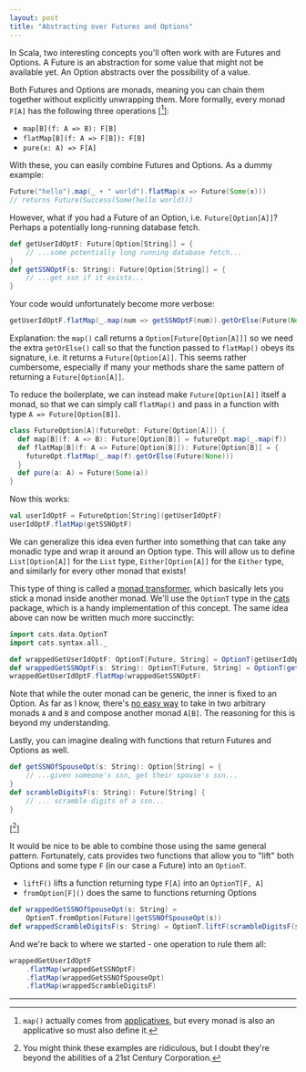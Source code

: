 ```yaml
---
layout: post
title: "Abstracting over Futures and Options"
---
```


In Scala, two interesting concepts you'll often work with are Futures and Options.
A Future is an abstraction for some value that might not be available yet.
An Option abstracts over the possibility of a value.

Both Futures and Options are monads, meaning you can chain them together without explicitly unwrapping them.
More formally, every monad `F[A]` has the following three operations [[^1]]:
- `map[B](f: A => B): F[B]`
- `flatMap[B](f: A => F[B]): F[B]`
- `pure(x: A) => F[A]`

With these, you can easily combine Futures and Options.
As a dummy example:
```scala
Future("hello").map(_ + " world").flatMap(x => Future(Some(x)))
// returns Future(Success(Some(hello world)))
```

However, what if you had a Future of an Option, i.e. `Future[Option[A]]`?
Perhaps a potentially long-running database fetch.

```scala
def getUserIdOptF: Future[Option[String]] = {
    // ...some potentially long running database fetch...
}
def getSSNOptF(s: String): Future[Option[String]] = {
    // ...get ssn if it exists...
}
```

Your code would unfortunately become more verbose:
```scala
getUserIdOptF.flatMap(_.map(num => getSSNOptF(num)).getOrElse(Future(None)))
```

Explanation: the `map()` call returns a `Option[Future[Option[A]]]` so we need the extra `getOrElse()` call so that the function passed to `flatMap()` obeys its signature, i.e. it returns a `Future[Option[A]]`.
This seems rather cumbersome, especially if many your methods share the same pattern of returning a `Future[Option[A]]`.

To reduce the boilerplate, we can instead make `Future[Option[A]]` itself a monad, so that we can simply call `flatMap()` and pass in a function with type `A => Future[Option[B]]`.

```scala
class FutureOption[A](futureOpt: Future[Option[A]]) {
  def map[B](f: A => B): Future[Option[B]] = futureOpt.map(_.map(f))
  def flatMap[B](f: A => Future[Option[B]]): Future[Option[B]] = {
    futureOpt.flatMap(_.map(f).getOrElse(Future(None)))
  }
  def pure(a: A) = Future(Some(a))
}
```

Now this works:
```scala
val userIdOptF = FutureOption[String](getUserIdOptF)
userIdOptF.flatMap(getSSNOptF)
```

We can generalize this idea even further into something that can take any monadic type and wrap it around an Option type.
This will allow us to define `List[Option[A]]` for the `List` type, `Either[Option[A]]` for the `Either` type, and similarly for every other monad that exists!

This type of thing is called a [monad transformer](https://en.wikipedia.org/wiki/Monad_transformer), which basically lets you stick a monad inside another monad.
We'll use the `OptionT` type in the [cats](https://typelevel.org/cats/datatypes/optiont.html) package, which is a handy implementation of this concept.
The same idea above can now be written much more succinctly:

```scala
import cats.data.OptionT
import cats.syntax.all._

def wrappedGetUserIdOptF: OptionT[Future, String] = OptionT(getUserIdOptF)
def wrappedGetSSNOptF(s: String): OptionT[Future, String] = OptionT(getSSNOptF(s))
wrappedGetUserIdOptF.flatMap(wrappedGetSSNOptF)
```
Note that while the outer monad can be generic, the inner is fixed to an Option.
As far as I know, there's [no easy way](https://www.reddit.com/r/haskell/comments/111y0vy/monads_doesnt_compose_well_why/) to take in two arbitrary monads `A` and `B` and compose another monad `A[B]`.
The reasoning for this is beyond my understanding.

Lastly, you can imagine dealing with functions that return Futures and Options as well.
```scala
def getSSNOfSpouseOpt(s: String): Option[String] = {
    // ...given someone's ssn, get their spouse's ssn...
}
def scrambleDigitsF(s: String): Future[String] {
    // ... scramble digits of a ssn...
}
```
[[^2]]

It would be nice to be able to combine those using the same general pattern.
Fortunately, cats provides two functions that allow you to "lift" both Options and some type `F` (in our case a Future) into an `OptionT`.

- `liftF()` lifts a function returning type `F[A]` into an `OptionT[F, A]`
- `fromOption[F]()` does the same to functions returning Options

```scala
def wrappedGetSSNOfSpouseOpt(s: String) =
    OptionT.fromOption[Future](getSSNOfSpouseOpt(s))
def wrappedScrambleDigitsF(s: String) = OptionT.liftF(scrambleDigitsF(s))
```

And we're back to where we started - one operation to rule them all:
```scala
wrappedGetUserIdOptF
    .flatMap(wrappedGetSSNOptF)
    .flatMap(wrappedGetSSNOfSpouseOpt)
    .flatMap(wrappedScrambleDigitsF)
```

---
[^1]: `map()` actually comes from [applicatives](https://en.wikipedia.org/wiki/Applicative_functor#Definition), but every monad is also an applicative so must also define it.
[^2]: You might think these examples are ridiculous, but I doubt they're beyond the abilities of a 21st Century Corporation.

